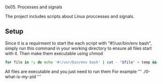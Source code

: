 
0x05. Processes and signals

The project includes scripts about Linux proccesses and signals. 


## Setup

Since it is a requirment to start the each script with "#!/usr/bin/env bash", simply run this command in your working directory to ensure all files start with it. 
Then make them executable using chmod

```bash
for file in *; do echo '#!/usr/bin/env bash' | cat - "$file" > temp && mv temp "$file"; done
```

All files are executable and you just need to run them
For example
'''
 ./0-what-is-my-pid
'''
